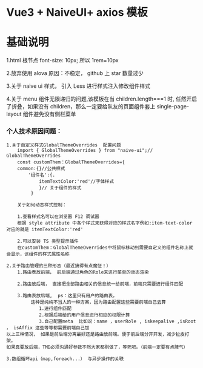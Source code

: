 # Vue3 + NaiveUI+ axios 模板

# 基础说明

1.html 根节点 font-size: 10px; 所以 1rem=10px

2.放弃使用 alova 原因：不稳定， github 上 star 数量过少

3.关于 naive ui 样式， 引入 Less 进行样式注入修改组件样式

4.关于 menu 组件无限递归的问题,该模板在当 children.length===1 时, 任然开启了折叠，如果没有 children，那么一定要给队友的页面组件套上 single-page-layout 组件避免没有侧栏菜单

### 个人技术原因问题：

    1.关于自定义样式GlobalThemeOverrides  配置问题
        import { GlobalThemeOverrides } from "naive-ui";// GlobalThemeOverrides
        const customThem：GlobalThemeOverrides={
        common:{}//公共样式
            '组件名':{.
                itemTextColor:'red'//字体样式
                }// 关于组件的样式
             }

        关于如何动态样式控制：

        1.查看样式名可以在浏览器 F12 调试器
        根据 style attribute 中各个样式来获得对应的样式名字例如:item-text-color 对应的就是 itemTextColor:'red'

        2.可以安装 TS 类型提示插件
        在customThem：GlobalThemeOverrides中将鼠标移动到需要自定义的组件名称上就会显示，该组件的样式属性名称

    2.关于路由管理的三种形态（最近搞得有点魔怔！）
        1.路由表放前端， 前后端通过角色的Role来进行菜单的动态渲染

        2.路由放后端， 直接把全部路由相关的信息统一给前端，前端只需要进行组件匹配

        3.路由表放后端,  ps：这里只有用户的路由表。
             这种是纯纯不当人的一种方案，因为路由配置这些需要前端自己去算
                1.进行组件匹配
                2.根据后端给的用户信息进行相应的权限计算
                3.自己配置meta  比如说：name ，userRole , iskeepalive ,isRoot ， isAffix 这些等等都需要前端自己加
    以上三种情况， 如果是前后端分离最好还是路由放前端。便于前后端分开开发，减少扯皮打架。
    如果真要放后端，TMD必须沟通好参数不然大家都别做了，等死吧。（前端一定要有点脾气）

    3.数组循环api（map,foreach...） 与异步操作的关联
